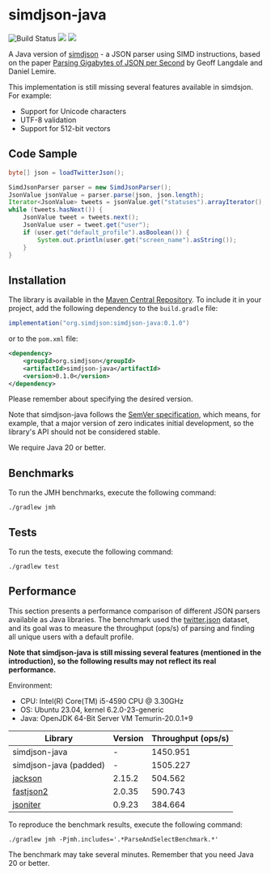 simdjson-java
=============
![Build Status](https://github.com/simdjson/simdjson-java/actions/workflows/ci.yml/badge.svg)
[![](https://maven-badges.herokuapp.com/maven-central/org.simdjson/simdjson-java/badge.svg)](https://central.sonatype.com/search?namespace=org.simdjson)
[![](https://img.shields.io/badge/License-Apache%202-blue.svg)](LICENSE)

A Java version of [simdjson](https://github.com/simdjson/simdjson) - a JSON parser using SIMD instructions,
based on the paper [Parsing Gigabytes of JSON per Second](https://arxiv.org/abs/1902.08318) 
by Geoff Langdale and Daniel Lemire.

This implementation is still missing several features available in simdsjon. For example:

* Support for Unicode characters
* UTF-8 validation
* Support for 512-bit vectors

## Code Sample

```java
byte[] json = loadTwitterJson();

SimdJsonParser parser = new SimdJsonParser();
JsonValue jsonValue = parser.parse(json, json.length);
Iterator<JsonValue> tweets = jsonValue.get("statuses").arrayIterator();
while (tweets.hasNext()) {
    JsonValue tweet = tweets.next();
    JsonValue user = tweet.get("user");
    if (user.get("default_profile").asBoolean()) {
        System.out.println(user.get("screen_name").asString());
    }
}
```

## Installation

The library is available in the [Maven Central Repository](https://mvnrepository.com/artifact/org.simdjson/simdjson-java). 
To include it in your project, add the following dependency to the `build.gradle` file:
```groovy
implementation("org.simdjson:simdjson-java:0.1.0")
```

or to the `pom.xml` file:
```xml
<dependency>
    <groupId>org.simdjson</groupId>
    <artifactId>simdjson-java</artifactId>
    <version>0.1.0</version>
</dependency>
```

Please remember about specifying the desired version. 

Note that simdjson-java follows the [SemVer specification](https://semver.org/), which means, for example, that a major 
version of zero indicates initial development, so the library's API should not be considered stable.

We require Java 20 or better.

## Benchmarks

To run the JMH benchmarks, execute the following command:

```./gradlew jmh```

## Tests

To run the tests, execute the following command:

```./gradlew test```

## Performance

This section presents a performance comparison of different JSON parsers available as Java libraries. The benchmark used 
the [twitter.json](src/jmh/resources/twitter.json) dataset, and its goal was to measure the throughput (ops/s) of parsing 
and finding all unique users with a default profile.

**Note that simdjson-java is still missing several features (mentioned in the introduction), so the following results
may not reflect its real performance.**

Environment:
* CPU: Intel(R) Core(TM) i5-4590 CPU @ 3.30GHz
* OS: Ubuntu 23.04, kernel 6.2.0-23-generic
* Java: OpenJDK 64-Bit Server VM Temurin-20.0.1+9

 Library                                           | Version | Throughput (ops/s) 
---------------------------------------------------|---------|--------------------
 simdjson-java                                     | -       | 1450.951           
 simdjson-java (padded)                            | -       | 1505.227           
 [jackson](https://github.com/FasterXML/jackson)   | 2.15.2  | 504.562            
 [fastjson2](https://github.com/alibaba/fastjson)  | 2.0.35  | 590.743            
 [jsoniter](https://github.com/json-iterator/java) | 0.9.23  | 384.664            

To reproduce the benchmark results, execute the following command:

```./gradlew jmh -Pjmh.includes='.*ParseAndSelectBenchmark.*'```

The benchmark may take several minutes. Remember that you need Java 20 or better.
